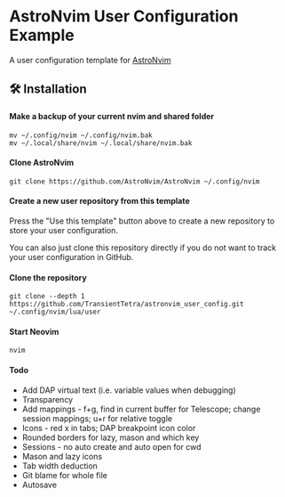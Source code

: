 # AstroNvim User Configuration Example

A user configuration template for [AstroNvim](https://github.com/AstroNvim/AstroNvim)

## 🛠️ Installation

#### Make a backup of your current nvim and shared folder

```shell
mv ~/.config/nvim ~/.config/nvim.bak
mv ~/.local/share/nvim ~/.local/share/nvim.bak
```

#### Clone AstroNvim

```shell
git clone https://github.com/AstroNvim/AstroNvim ~/.config/nvim
```

#### Create a new user repository from this template

Press the "Use this template" button above to create a new repository to store your user configuration.

You can also just clone this repository directly if you do not want to track your user configuration in GitHub.

#### Clone the repository

```shell
git clone --depth 1 https://github.com/TransientTetra/astronvim_user_config.git ~/.config/nvim/lua/user
```

#### Start Neovim

```shell
nvim
```

#### Todo
- Add DAP virtual text (i.e. variable values when debugging)
- Transparency
- Add mappings - f+g, find in current buffer for Telescope; change session mappings; u+r for relative toggle
- Icons - red x in tabs; DAP breakpoint icon color
- Rounded borders for lazy, mason and which key
- Sessions - no auto create and auto open for cwd 
- Mason and lazy icons
- Tab width deduction
- Git blame for whole file
- Autosave
